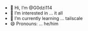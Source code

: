 - 👋 Hi, I’m @G0dzi114
- 👀 I’m interested in ... it all
- 🌱 I’m currently learning ... tailscale
- 😄 Pronouns: ... he/him


<!---
G0dzi114/G0dzi114 is a ✨ special ✨ repository because its `README.md` (this file) appears on your GitHub profile.
You can click the Preview link to take a look at your changes.
--->
